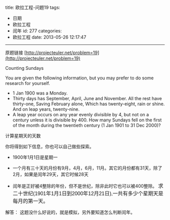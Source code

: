 title: 欧拉工程-问题19
tags:
  - 日期
  - 欧拉工程
  - 闰年
id: 277
categories:
  - 欧拉工程
date: 2013-05-26 12:17:47
---

原题链接 [http://projecteuler.net/problem=19](http://projecteuler.net/problem=19)


Counting Sundays




You are given the following information, but you may prefer to do some research for yourself.

*   1 Jan 1900 was a Monday.
*   Thirty days has September,
April, June and November.
All the rest have thirty-one,
Saving February alone,
Which has twenty-eight, rain or shine.
And on leap years, twenty-nine.
*   A leap year occurs on any year evenly divisible by 4, but not on a century unless it is divisible by 400.
How many Sundays fell on the first of the month during the twentieth century (1 Jan 1901 to 31 Dec 2000)?

计算星期天的天数

你将得到如下信息，你也可以自己做些探索。

*   1900年1月1日是星期一
*   一个月有三十天的月份有9月，4月，6月，11月。其它的月份都有31天，除了2月，如果是闰年29天，其它时候28天

*   闰年是正好被4整除的年份，但不是世纪，除非此时它也可以被400整除。
<span style="font-family: 'Trebuchet MS', sans-serif; font-size: medium;">求二十世纪(1901年1月1日到2000年12月21日),一共有多少个星期天是每月的第一天。</span>

解答：
这题没什么好说的，就是模拟，另外要知道怎么判断闰年。
